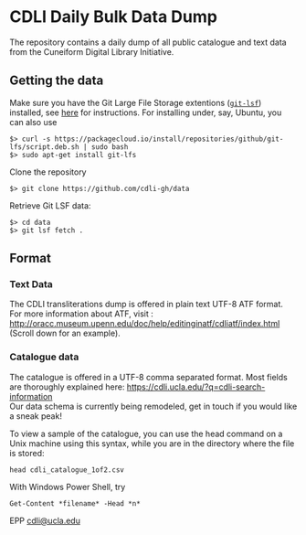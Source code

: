 # CDLI Daily Bulk Data Dump
The repository contains a daily dump of all public catalogue and text data from the Cuneiform Digital Library Initiative. 

## Getting the data

Make sure you have the Git Large File Storage extentions ([`git-lsf`](https://github.com/git-lfs/git-lfs)) installed, see [here](https://docs.github.com/en/repositories/working-with-files/managing-large-files/installing-git-large-file-storage) for instructions. For installing under, say, Ubuntu, you can also use

    $> curl -s https://packagecloud.io/install/repositories/github/git-lfs/script.deb.sh | sudo bash
    $> sudo apt-get install git-lfs
  
Clone the repository

    $> git clone https://github.com/cdli-gh/data
  
Retrieve Git LSF data:
  
    $> cd data
    $> git lsf fetch .

## Format
### Text Data
The CDLI transliterations dump is offered in plain text UTF-8 ATF format.
For more information about ATF, visit : http://oracc.museum.upenn.edu/doc/help/editinginatf/cdliatf/index.html (Scroll down for an example).


### Catalogue data
The catalogue is offered in a UTF-8 comma separated format. Most fields are thoroughly explained here: https://cdli.ucla.edu/?q=cdli-search-information  
Our data schema is currently being remodeled, get in touch if you would like a sneak peak!

To view a sample of the catalogue, you can use the head command on a Unix machine using this syntax, while you are in the directory where the file is stored:
```
head cdli_catalogue_1of2.csv
```
With Windows Power Shell, try
```
Get-Content *filename* -Head *n*
```

EPP cdli@ucla.edu
